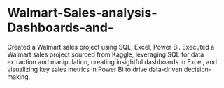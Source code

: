 # Walmart-Sales-analysis-Dashboards-and-
Created a Walmart sales project using SQL, Excel, Power Bi. Executed a Walmart sales project sourced from Kaggle, leveraging SQL for data extraction and manipulation, creating insightful dashboards in Excel, and visualizing key sales metrics in Power Bi to drive data-driven decision-making.
